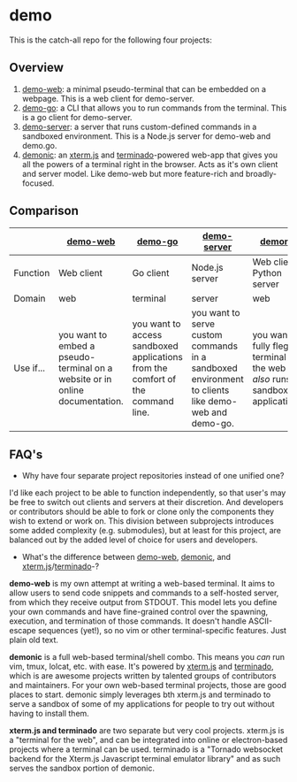 # demo

This is the catch-all repo for the following four projects:

## Overview

1) [demo-web](https://github.com/lbeckman314/demo-web): a minimal pseudo-terminal that can be embedded on a webpage. This is a web client for demo-server.
2) [demo-go](https://github.com/lbeckman314/demo-go): a CLI that allows you to run commands from the terminal. This is a go client for demo-server.
3) [demo-server](https://github.com/lbeckman314/demo-server): a server that runs custom-defined commands in a sandboxed environment. This is a Node.js server for demo-web and demo.go.
4) [demonic](https://github.com/lbeckman314/demonic): an [xterm.js](https://xtermjs.org/) and [terminado](https://github.com/jupyter/terminado)-powered web-app that gives you all the powers of a terminal right in the browser. Acts as it's own client and server model. Like demo-web but more feature-rich and broadly-focused.

## Comparison

|          | [demo-web](https://github.com/lbeckman314/demo-web) | [demo-go](https://github.com/lbeckman314/demo-go) | [demo-server](https://github.com/lbeckman314/demo-server) | [demonic](https://github.com/lbeckman314/demonic) |
|----------|-----------------------------------------------------|---------------------------------------------------|-----------------------------------------------------------|---------------------------------------------------|
| Function | Web client | Go client                          | Node.js server                            | Web client & Python server                                     |
| Domain   | web                                                 | terminal                                          | server                                                    | web                                               |
| Use if... | you want to embed a pseudo-terminal on a website or in online documentation. | you want to access sandboxed applications from the comfort of the command line. | you want to serve custom commands in a sandboxed environment to clients like demo-web and demo-go. | you want a fully fleged terminal in the web that *also* runs sandboxed applications. |

## FAQ's

- Why have four separate project repositories instead of one unified one?

I'd like each project to be able to function independently, so that user's may be free to switch out clients and servers at their discretion. And developers or contributors should be able to fork or clone only the components they wish to extend or work on. This division between subprojects introduces some added complexity (e.g. submodules), but at least for this project, are balanced out by the added level of choice for users and developers.

- What's the difference between [demo-web](https://github.com/lbeckman314/demo-web), [demonic](http://github/lbeckman314/demonic), and [xterm.js](https://xtermjs.org/)/[terminado](https://github.com/jupyter/terminado)-?

**demo-web** is my own attempt at writing a web-based terminal. It aims to allow users to send code snippets and commands to a self-hosted server, from which they receive output from STDOUT. This model lets you define your own commands and have fine-grained control over the spawning, execution, and termination of those commands. It doesn't handle ASCII-escape sequences (yet!), so no vim or other terminal-specific features. Just plain old text.

**demonic** is a full web-based terminal/shell combo. This means you *can* run vim, tmux, lolcat, etc. with ease. It's powered by [xterm.js](https://xtermjs.org/) and [terminado](https://github.com/jupyter/terminado), which is are awesome projects written by talented groups of contributors and maintainers. For your own web-based terminal projects, those are good places to start. demonic simply leverages bth xterm.js and terminado to serve a sandbox of some of my applications for people to try out without having to install them.

**xterm.js and terminado** are two separate but very cool projects. xterm.js is a "terminal for the web", and can be integrated into online or electron-based projects where a terminal can be used. terminado is a "Tornado websocket backend for the Xterm.js Javascript terminal emulator library" and as such serves the sandbox portion of demonic. 
